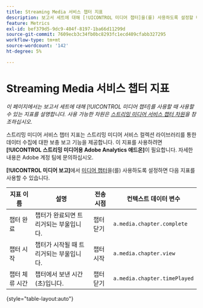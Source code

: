 ```yaml
---
title: Streaming Media 서비스 챕터 지표
description: 보고서 세트에 대해 [!UICONTROL 미디어 챕터]을(를) 사용하도록 설정할 때 사용 가능한 지표입니다.
feature: Metrics
exl-id: bef379d5-9dc9-404f-8197-1ba66d11299d
source-git-commit: 7609ecb3c34fb0bc8293fc1ecd409cfabb327295
workflow-type: tm+mt
source-wordcount: '142'
ht-degree: 5%

---
```


# Streaming Media 서비스 챕터 지표

*이 페이지에서는 보고서 세트에 대해 [!UICONTROL 미디어 챕터]를 사용할 때 사용할 수 있는 지표를 설명합니다. 사용 가능한 차원은 [스트리밍 미디어 서비스 챕터 차원](../dimensions/sm-chapters.md)을 참조하십시오.*

스트리밍 미디어 서비스 챕터 지표는 스트리밍 미디어 서비스 컬렉션 라이브러리를 통한 데이터 수집에 대한 보충 보고 기능을 제공합니다. 이 지표를 사용하려면 **[!UICONTROL 스트리밍 미디어용 Adobe Analytics 애드온]**&#x200B;이 필요합니다. 자세한 내용은 Adobe 계정 팀에 문의하십시오.

**[!UICONTROL 미디어 보고]**&#x200B;에서 [미디어 챕터](/help/admin/admin/c-manage-report-suites/c-edit-report-suites/media-management.md)을(를) 사용하도록 설정하면 다음 지표를 사용할 수 있습니다.

| 지표 이름 | 설명 | 전송 시점 | 컨텍스트 데이터 변수 |
| --- | --- | --- | --- |
| 챕터 완료 | 챕터가 완료되면 트리거되는 부울입니다. | 챕터 닫기 | `a.media.chapter.complete` |
| 챕터 시작 | 챕터가 시작될 때 트리거되는 부울입니다. | 챕터 시작 | `a.media.chapter.view` |
| 챕터 체류 시간 | 챕터에서 보낸 시간(초)입니다. | 챕터 닫기 | `a.media.chapter.timePlayed` |

{style="table-layout:auto"}
